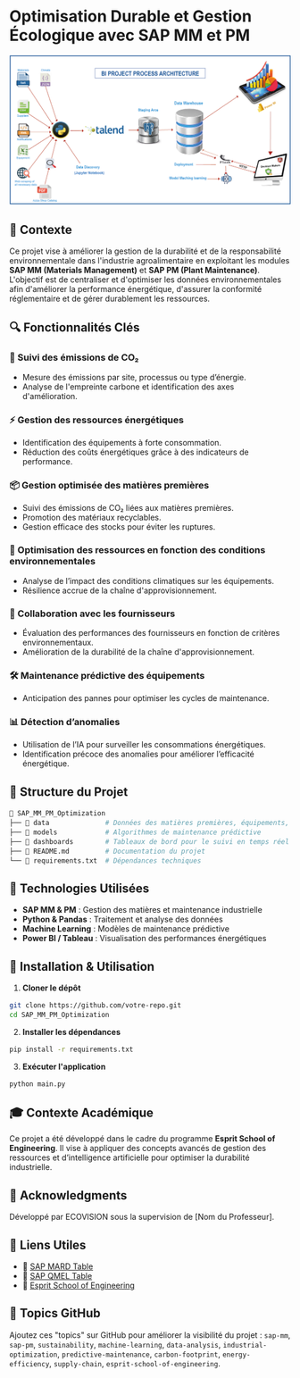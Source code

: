 # Optimisation Durable et Gestion Écologique avec SAP MM et PM

![Optimisation Durable](./image.png)

## 📌 Contexte
Ce projet vise à améliorer la gestion de la durabilité et de la responsabilité environnementale dans l'industrie agroalimentaire en exploitant les modules **SAP MM (Materials Management)** et **SAP PM (Plant Maintenance)**. L'objectif est de centraliser et d'optimiser les données environnementales afin d'améliorer la performance énergétique, d'assurer la conformité réglementaire et de gérer durablement les ressources.

## 🔍 Fonctionnalités Clés
### 🌱 Suivi des émissions de CO₂
- Mesure des émissions par site, processus ou type d’énergie.
- Analyse de l'empreinte carbone et identification des axes d'amélioration.

### ⚡ Gestion des ressources énergétiques
- Identification des équipements à forte consommation.
- Réduction des coûts énergétiques grâce à des indicateurs de performance.

### 📦 Gestion optimisée des matières premières
- Suivi des émissions de CO₂ liées aux matières premières.
- Promotion des matériaux recyclables.
- Gestion efficace des stocks pour éviter les ruptures.

### 🔄 Optimisation des ressources en fonction des conditions environnementales
- Analyse de l’impact des conditions climatiques sur les équipements.
- Résilience accrue de la chaîne d'approvisionnement.

### 🤝 Collaboration avec les fournisseurs
- Évaluation des performances des fournisseurs en fonction de critères environnementaux.
- Amélioration de la durabilité de la chaîne d'approvisionnement.

### 🛠 Maintenance prédictive des équipements
- Anticipation des pannes pour optimiser les cycles de maintenance.

### 📊 Détection d’anomalies
- Utilisation de l’IA pour surveiller les consommations énergétiques.
- Identification précoce des anomalies pour améliorer l’efficacité énergétique.

## 📁 Structure du Projet
```bash
📂 SAP_MM_PM_Optimization
├── 📁 data              # Données des matières premières, équipements, fournisseurs
├── 📁 models            # Algorithmes de maintenance prédictive
├── 📁 dashboards        # Tableaux de bord pour le suivi en temps réel
├── 📄 README.md         # Documentation du projet
└── 📄 requirements.txt  # Dépendances techniques
```

## 🚀 Technologies Utilisées
- **SAP MM & PM** : Gestion des matières et maintenance industrielle
- **Python & Pandas** : Traitement et analyse des données
- **Machine Learning** : Modèles de maintenance prédictive
- **Power BI / Tableau** : Visualisation des performances énergétiques

## 📌 Installation & Utilisation
1. **Cloner le dépôt**
```bash
git clone https://github.com/votre-repo.git
cd SAP_MM_PM_Optimization
```
2. **Installer les dépendances**
```bash
pip install -r requirements.txt
```
3. **Exécuter l'application**
```bash
python main.py
```

## 🎓 Contexte Académique
Ce projet a été développé dans le cadre du programme **Esprit School of Engineering**. Il vise à appliquer des concepts avancés de gestion des ressources et d’intelligence artificielle pour optimiser la durabilité industrielle.

## 📢 Acknowledgments
Développé par ECOVISION sous la supervision de [Nom du Professeur].

## 📎 Liens Utiles
- 📌 [SAP MARD Table](https://leanx.eu/en/sap/table/mard.html)
- 📌 [SAP QMEL Table](https://leanx.eu/en/sap/table/qmel.html)
- 📌 [Esprit School of Engineering](https://www.esprit.tn)

## 🔖 Topics GitHub
Ajoutez ces "topics" sur GitHub pour améliorer la visibilité du projet :
`sap-mm`, `sap-pm`, `sustainability`, `machine-learning`, `data-analysis`, `industrial-optimization`, `predictive-maintenance`, `carbon-footprint`, `energy-efficiency`, `supply-chain`, `esprit-school-of-engineering`.
